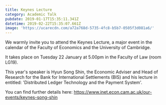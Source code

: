 ```yaml
---
title: Keynes Lecture
category: Academic Talk
pubdate: 2019-01-17T15:35:11.341Z
datetime: 2019-02-22T15:35:07.661Z
image: 'https://ucarecdn.com/a72a768d-5735-4fc8-b5b7-0505f3d081a6/'
---
```

We warmly invite you to attend the Keynes Lecture, a major event in the calendar of the Faculty of Economics and the University of Cambridge. 

It takes place on Tuesday 22 January at 5.00pm in the Faculty of Law (room LG19). 

This year's speaker is Hyun Song Shin, the Economic Adviser and Head of Research for the Bank for International Settlements (BIS) and his lecture in entitled: 'Distributed Ledger Technology and the Payment System'.

You can find further details here: https://www.inet.econ.cam.ac.uk/our-events/keynes-song-shin
